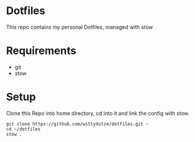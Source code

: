 # Dotfiles
This repo contains my personal Dotfiles, managed with stow

# Requirements
- git
- stow

# Setup
Clone this Repo into home directory, cd into it and link the config with stow.
```
git clone https://github.com/wittyXutze/dotfiles.git ~
cd ~/dotfiles
stow .
```
